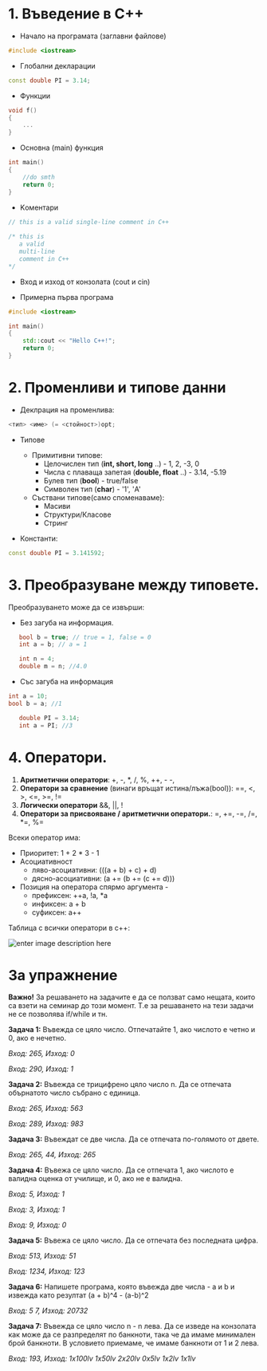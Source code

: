 <h1 id="">1. Въведение в С++</h1>


- Начало на програмата (заглавни файлове)

```c++
#include <iostream>
```

- Глобални декларации

```c++
const double PI = 3.14;
```

- Функции

```c++
void f() 
{
    ...
}
```

- Основна (main) функция
```c++
int main()
{
    //do smth
    return 0;
}
```

- Kоментари

```c++
// this is a valid single-line comment in C++
 
/* this is 
   a valid 
   multi-line
   comment in C++
*/
```

- Вход и изход от конзолата (cout и cin)

- Примерна първа програма
```c++
#include <iostream>

int main()
{
    std::cout << "Hello C++!";
    return 0;
}
```


<h1>2. Променливи и типове данни </h1>

- Деклрация на променлива:

```c++
<тип> <име> (= <стойност>)opt;
```

- Типове 
    - Примитивни типове:
        - Целочислен тип (**int, short, long** ..) - 1, 2, -3, 0
        - Числа с плаваща запетая (**double, float** ..) - 3.14, -5.19
        - Булев тип (**bool**) - true/false
        - Символен тип (**char**) - '1', 'A'
    - Съствани типове(само споменаваме):
        - Масиви
        - Структури/Класове
        - Стринг
   
- Константи:
```c++
const double PI = 3.141592; 
``` 

<h1>3. Преобразуване между типовете.</h1>
Преобразуването може да се извърши:

 - Без загуба на информация.
 ```c++
	bool b = true; // true = 1, false = 0
	int a = b; // a = 1
```

 ```c++
	int n = 4; 
	double m = n; //4.0 
```
 - Със загуба на информация

```c++
int a = 10;
bool b = a; //1 
```

 ```c++
	double PI = 3.14;
	int a = PI; //3
```

<h1>4. Оператори.</h1>

1. **Аритметични оператори**:
+, -, *, /, %, ++, - -,
2. **Оператори за сравнение** (винаги връщат истина/лъжа(bool)):
==, <, >, <=, >=, !=
3. **Логически оператори**
	&&, ||, !  
4. **Оператори за присвояване / аритметични оператори.**:
=, +=, -=, /=, *=, %=

Всеки оператор има:
- Приоритет: 1 + 2 * 3 - 1
- Асоциативност
    - ляво-асоциативни: (((a + b) + c) + d)
    - дясно-асоциативни: (a += (b += (c += d)))
-   Позиция на оператора спярмо аргумента -  
    - префиксен: ++а, !а, *а
    - инфиксен: a + b
    - суфиксен: a++

Таблица с всички оператори в c++:

![enter image description here](https://i.sstatic.net/u3q2E.png)

<h1>За упражнение</h1>

**Важно!** За решаването на задачите е да се ползват само нещата, които са взети на семинар до този момент. Т.е за решаването на тези задачи не се позволява if/while и тн.

**Задача 1:** Въвежда се цяло число. Отпечатайте 1, ако числото е четно и 0, ако е нечетно.

*Вход: 265, Изход: 0*

*Вход: 290, Изход: 1*


**Задача 2:** Въвежда се трицифрено цяло число n. Да се отпечата обърнатото число събрано с единица.

*Вход: 265, Изход: 563*

*Вход: 289, Изход: 983*


**Задача 3:** Въвеждат се две числа. Да се отпечата по-голямото от двете.

*Вход: 265, 44, Изход: 265*

**Задача 4:**  Въвежа се цяло число. Да се отпечата 1, ако числото е валидна оценка от училище, и 0, ако не е валидна.

*Вход: 5, Изход: 1*

*Вход: 3, Изход: 1*

*Вход: 9, Изход: 0*


**Задача 5:**  Въвежа се цяло число. Да се отпечата без последната цифра.

*Вход: 513, Изход: 51*

*Вход: 1234, Изход: 123*


**Задача 6:**  Напишете програма, която въвежда две числа - a и b и извежда като резултат (a + b)^4 - (a-b)^2

*Вход: 5 7, Изход: 20732*


**Задача 7:** 
Въвежда се цяло число n - n лева. Да се изведе на конзолата как може да се разпределят по банкноти, така че да имаме минимален брой банкноти.
В условието приемаме, че имаме банкноти от 1 и 2 лева.

*Вход: 193, Изход: 1x100lv 1x50lv 2x20lv 0x5lv 1x2lv 1x1lv*
